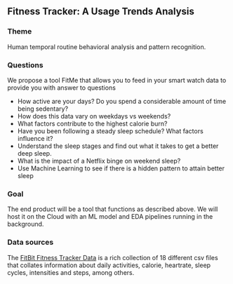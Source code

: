 ## Fitness Tracker: A Usage Trends Analysis

### Theme 
Human temporal routine behavioral analysis and pattern recognition.

### Questions
We propose a tool FitMe that allows you to feed in your smart watch data to provide you with answer to questions
* How active are your days? Do you spend a considerable amount of time being sedentary?
* How does this data vary on weekdays vs weekends?
* What factors contribute to the highest calorie burn?
* Have you been following a steady sleep schedule? What factors influence it?
* Understand the sleep stages and find out what it takes to get a better deep sleep.
* What is the impact of a Netflix binge on weekend sleep?
* Use Machine Learning to see if there is a hidden pattern to attain better sleep

### Goal
The end product will be a tool that functions as described above. We will host it on the Cloud with an ML model and EDA pipelines running in the background. 

### Data sources
The [FitBit Fitness Tracker Data](https://www.kaggle.com/datasets/arashnic/fitbit) is a rich collection of 18 different csv files that collates information about daily activities, calorie, heartrate, sleep cycles, intensities and steps, among others.
